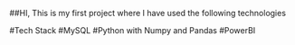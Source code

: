##HI, This is my first project where I have used the following technologies

#Tech Stack
#MySQL
#Python with Numpy and Pandas
#PowerBI
